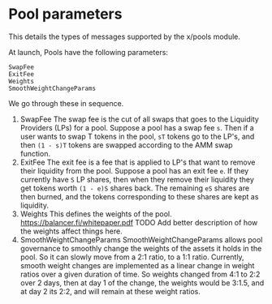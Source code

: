 # Pool parameters

This details the types of messages supported by the x/pools module.

At launch, Pools have the following parameters:

```list
SwapFee
ExitFee
Weights
SmoothWeightChangeParams
```

We go through these in sequence.

1. SwapFee
    The swap fee is the cut of all swaps that goes to the Liquidity Providers (LPs) for a pool. Suppose a pool has a swap fee `s`. Then if a user wants to swap T tokens in the pool, `sT` tokens go to the LP's, and then `(1 - s)T` tokens are swapped according to the AMM swap function.
2. ExitFee
    The exit fee is a fee that is applied to LP's that want to remove their liquidity from the pool. Suppose a pool has an exit fee `e`. If they currently have `S` LP shares, then when they remove their liquidity they get tokens worth `(1 - e)S` shares back. The remaining `eS` shares are then burned, and the tokens corresponding to these shares are kept as liquidity.
3. Weights
    This defines the weights of the pool. https://balancer.fi/whitepaper.pdf
    TODO Add better description of how the weights affect things here.
4. SmoothWeightChangeParams
    SmoothWeightChangeParams allows pool governance to smoothly change the weights of the assets it holds in the pool. So it can slowly move from a 2:1 ratio, to a 1:1 ratio. Currently, smooth weight changes are implemented as a linear change in weight ratios over a given duration of time. So weights changed from 4:1 to 2:2 over 2 days, then at day 1 of the change, the weights would be 3:1.5, and at day 2 its 2:2, and will remain at these weight ratios.
